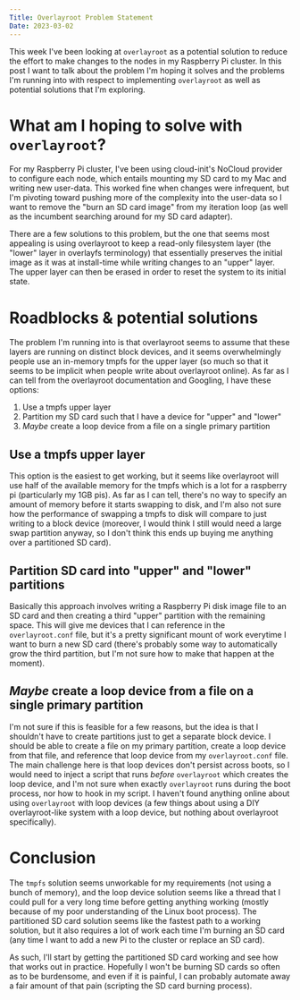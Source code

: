 ```yaml
---
Title: Overlayroot Problem Statement
Date: 2023-03-02
---
```


This week I've been looking at `overlayroot` as a potential solution to reduce
the effort to make changes to the nodes in my Raspberry Pi cluster. In this
post I want to talk about the problem I'm hoping it solves and the problems
I'm running into with respect to implementing `overlayroot` as well as
potential solutions that I'm exploring.

<!-- more -->

# What am I hoping to solve with `overlayroot`?

For my Raspberry Pi cluster, I've been using cloud-init's NoCloud provider to
configure each node, which entails mounting my SD card to my Mac and writing
new user-data. This worked fine when changes were infrequent, but I'm pivoting
toward pushing more of the complexity into the user-data so I want to remove
the "burn an SD card image" from my iteration loop (as well as the incumbent
searching around for my SD card adapter).

There are a few solutions to this problem, but the one that seems most
appealing is using overlayroot to keep a read-only filesystem layer (the
"lower" layer in overlayfs terminology) that essentially preserves the initial
image as it was at install-time while writing changes to an "upper" layer. The
upper layer can then be erased in order to reset the system to its initial
state.

# Roadblocks & potential solutions

The problem I'm running into is that overlayroot seems to assume that these
layers are running on distinct block devices, and it seems overwhelmingly
people use an in-memory tmpfs for the upper layer (so much so that it seems to
be implicit when people write about overlayroot online). As far as I can tell
from the overlayroot documentation and Googling, I have these options:

1. Use a tmpfs upper layer
2. Partition my SD card such that I have a device for "upper" and "lower"
3. *Maybe* create a loop device from a file on a single primary partition

## Use a tmpfs upper layer

This option is the easiest to get working, but it seems like overlayroot will
use half of the available memory for the tmpfs which is a lot for a raspberry
pi (particularly my 1GB pis). As far as I can tell, there's no way to specify
an amount of memory before it starts swapping to disk, and I'm also not sure
how the performance of swapping a tmpfs to disk will compare to just writing to
a block device (moreover, I would think I still would need a large swap
partition anyway, so I don't think this ends up buying me anything over a
partitioned SD card).

## Partition SD card into "upper" and "lower" partitions

Basically this approach involves writing a Raspberry Pi disk image file to an
SD card and then creating a third "upper" partition with the remaining space.
This will give me devices that I can reference in the `overlayroot.conf` file,
but it's a pretty significant mount of work everytime I want to burn a new SD
card (there's probably some way to automatically grow the third partition, but
I'm not sure how to make that happen at the moment).

## *Maybe* create a loop device from a file on a single primary partition

I'm not sure if this is feasible for a few reasons, but the idea is that I
shouldn't have to create partitions just to get a separate block device. I
should be able to create a file on my primary partition, create a loop device
from that file, and reference that loop device from my `overlayroot.conf` file.
The main challenge here is that loop devices don't persist across boots, so I
would need to inject a script that runs *before* `overlayroot` which creates
the loop device, and I'm not sure when exactly `overlayroot` runs during the
boot process, nor how to hook in my script. I haven't found anything online
about using `overlayroot` with loop devices (a few things about using a DIY
overlayroot-like system with a loop device, but nothing about overlayroot
specifically).

# Conclusion

The `tmpfs` solution seems unworkable for my requirements (not using a bunch of
memory), and the loop device solution seems like a thread that I could pull for
a very long time before getting anything working (mostly because of my poor
understanding of the Linux boot process). The partitioned SD card solution
seems like the fastest path to a working solution, but it also requires a lot
of work each time I'm burning an SD card (any time I want to add a new Pi to
the cluster or replace an SD card).

As such, I'll start by getting the partitioned SD card working and see how that
works out in practice. Hopefully I won't be burning SD cards so often as to be
burdensome, and even if it is painful, I can probably automate away a fair
amount of that pain (scripting the SD card burning process).
